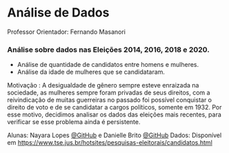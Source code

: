# Análise de Dados
Professor Orientador: Fernando Masanori

### Análise sobre dados nas Eleições 2014, 2016, 2018 e 2020. 
* Análise de quantidade de candidatos entre homens e mulheres. 
* Análise da idade de mulheres que se candidataram. 

Motivação :
 A desigualdade de gênero sempre esteve enraizada na sociedade, as mulheres sempre foram privadas de seus direitos, com a reivindicação de muitas guerreiras no passado foi possível conquistar o direito de voto e de se candidatar a cargos políticos, somente em 1932. Por esse motivo, decidimos analisar os dados das eleições mais recentes, para verificar se esse problema ainda é persistente.    

Alunas: Nayara Lopes [@GitHub](https://github.com/NayDev/Projeto-Python)  e 
Danielle Brito [@GitHub](https://github.com/DanielleBritoEvangelista/An-lise_de_dados) 
Dados: Disponível em https://www.tse.jus.br/hotsites/pesquisas-eleitorais/candidatos.html
